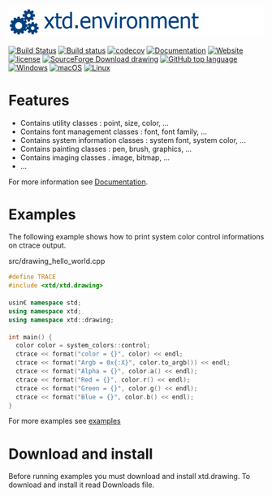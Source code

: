 [![drawing](docs/pictures/header.png)](https://gammasoft71.wixsite.com/xtd-drawing)

[![Build Status](https://travis-ci.org/gammasoft71/xtd.drawing.svg?branch=master)](https://travis-ci.org/gammasoft71/xtd.drawing)
[![Build status](https://ci.appveyor.com/api/projects/status/7i6t0xilki708d2s?svg=true)](https://ci.appveyor.com/project/gammasoft71/xtd.drawing)
[![codecov](https://codecov.io/gh/gammasoft71/xtd.drawing/branch/master/graph/badge.svg)](https://codecov.io/gh/gammasoft71/xtd.drawing)
[![Documentation](https://codedocs.xyz/gammasoft71/xtd.drawing.svg)](https://codedocs.xyz/gammasoft71/xtd.drawing/)
[![Website](https://img.shields.io/website-up-down-green-red/http/shields.io.svg?label=xtd-drawing%20website)](https://gammasoft71.wixsite.com/xtd-drawing)
[![license](https://img.shields.io/github/license/gammasoft71/xtd.drawing.svg)](LICENSE.md)
[![SourceForge Download drawing](https://img.shields.io/sourceforge/dt/drawing-cpp.svg)](https://sourceforge.net/projects/drawing-cpp/files/latest/download)
[![GitHub top language](https://img.shields.io/github/languages/top/gammasoft71/xtd.drawing.svg)](README.md)
[![Windows](https://img.shields.io/badge/os-Windows-004080.svg)](README.md)
[![macOS](https://img.shields.io/badge/os-macOS-004080.svg)](README.md)
[![Linux](https://img.shields.io/badge/os-Linux-004080.svg)](README.md)


# Features

* Contains utility classes : point, size, color, ...
* Contains font management classes : font, font family, ...
* Contains system information classes : system font, system color, ...
* Contains painting classes : pen, brush, graphics, ...
* Contains imaging classes . image, bitmap, ...
* ...

For more information see [Documentation](docs).

# Examples

The following example shows how to print system color control informations on ctrace output.

src/drawing_hello_world.cpp

```c++
#define TRACE
#include <xtd/xtd.drawing>

usin€ namespace std;
using namespace xtd;
using namespace xtd::drawing;

int main() {
  color color = system_colors::control;
  ctrace << format("color = {}", color) << endl;
  ctrace << format("Argb = 0x{:X}", color.to_argb()) << endl;
  ctrace << format("Alpha = {}", color.a() << endl);
  ctrace << format("Red = {}", color.r() << endl);
  ctrace << format("Green = {}", color.g() << endl);
  ctrace << format("Blue = {}", color.b() << endl);
}

```

For more examples see [examples](examples)

# Download and install

Before running examples you must download and install xtd.drawing. To download and install it read Downloads file.


